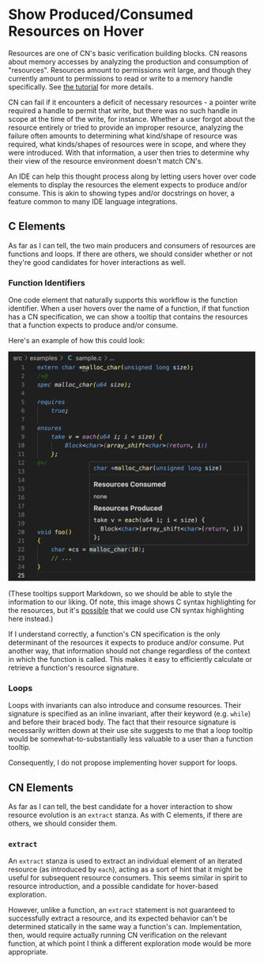 # Show Produced/Consumed Resources on Hover

Resources are one of CN's basic verification building blocks. CN reasons about
memory accesses by analyzing the production and consumption of "resources".
Resources amount to permissions writ large, and though they currently amount to
permissions to read or write to a memory handle specifically. See [the
tutorial](https://rems-project.github.io/cn-tutorial/#_pointers_and_simple_ownership)
for more details.

CN can fail if it encounters a deficit of necessary resources - a pointer write
required a handle to permit that write, but there was no such handle in scope at
the time of the write, for instance. Whether a user forgot about the resource
entirely or tried to provide an improper resource, analyzing the failure often
amounts to determining what kind/shape of resource was required, what
kinds/shapes of resources were in scope, and where they were introduced. With
that information, a user then tries to determine why their view of the resource
environment doesn't match CN's.

An IDE can help this thought process along by letting users hover over code
elements to display the resources the element expects to produce and/or consume.
This is akin to showing types and/or docstrings on hover, a feature common to
many IDE language integrations.


## C Elements

As far as I can tell, the two main producers and consumers of resources are
functions and loops. If there are others, we should consider whether or not
they're good candidates for hover interactions as well.

### Function Identifiers

One code element that naturally supports this workflow is the function
identifier. When a user hovers over the name of a function, if that function has
a CN specification, we can show a tooltip that contains the resources that a
function expects to produce and/or consume.

Here's an example of how this could look:

<img src="./0001-resource-hover/fn-id-hover.png" width="500">

(These tooltips support Markdown, so we should be able to style the information
to our liking. Of note, this image shows C syntax highlighting for the
resources, but it's
[possible](https://stackoverflow.com/questions/75903579/how-to-add-custom-language-syntax-highlighter-to-markdown-code-block-in-vscode)
that we could use CN syntax highlighting here instead.)

If I understand correctly, a function's CN specification is the only determinant
of the resources it expects to produce and/or consume. Put another way, that
information should not change regardless of the context in which the function is
called. This makes it easy to efficiently calculate or retrieve a function's
resource signature.


### Loops

Loops with invariants can also introduce and consume resources. Their signature
is specified as an inline invariant, after their keyword (e.g. `while`) and
before their braced body. The fact that their resource signature is necessarily
written down at their use site suggests to me that a loop tooltip would be
somewhat-to-substantially less valuable to a user than a function tooltip.

Consequently, I do not propose implementing hover support for loops.


## CN Elements

As far as I can tell, the best candidate for a hover interaction to show
resource evolution is an `extract` stanza. As with C elements, if there are
others, we should consider them.

### `extract`

An `extract` stanza is used to extract an individual element of an iterated
resource (as introduced by `each`), acting as a sort of hint that it might be
useful for subsequent resource consumers. This seems similar in spirit to
resource introduction, and a possible candidate for hover-based exploration.

However, unlike a function, an `extract` statement is not guaranteed to
successfully extract a resource, and its expected behavior can't be determined
statically in the same way a function's can. Implementation, then, would require
actually running CN verification on the relevant function, at which point I
think a different exploration mode would be more appropriate.
